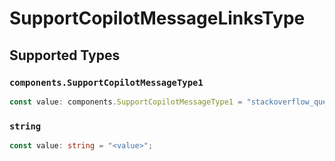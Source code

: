 # SupportCopilotMessageLinksType


## Supported Types

### `components.SupportCopilotMessageType1`

```typescript
const value: components.SupportCopilotMessageType1 = "stackoverflow_question";
```

### `string`

```typescript
const value: string = "<value>";
```

